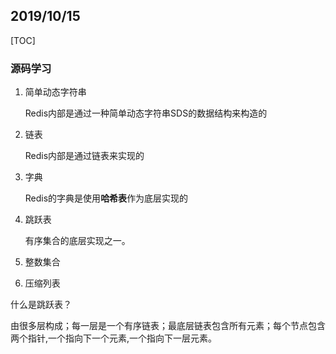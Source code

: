 ## 2019/10/15

[TOC]

### 源码学习

1. 简单动态字符串 

   Redis内部是通过一种简单动态字符串SDS的数据结构来构造的

2. 链表

   Redis内部是通过链表来实现的

3. 字典

   Redis的字典是使用**哈希表**作为底层实现的

4. 跳跃表

   有序集合的底层实现之一。

5. 整数集合

6. 压缩列表



什么是跳跃表？

由很多层构成；每一层是一个有序链表；最底层链表包含所有元素；每个节点包含两个指针,一个指向下一个元素,一个指向下一层元素。





